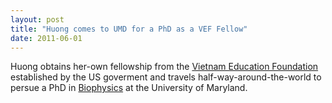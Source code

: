 ```yaml
---
layout: post
title: "Huong comes to UMD for a PhD as a VEF Fellow"
date: 2011-06-01
---
```

Huong obtains her-own fellowship from the [Vietnam Education Foundation](https://www.linkedin.com/company/vietnam-education-foundation) established by the US goverment and travels half-way-around-the-world to persue a PhD in [Biophysics](http://marylandbiophysics.umd.edu/) at the University of Maryland. 
